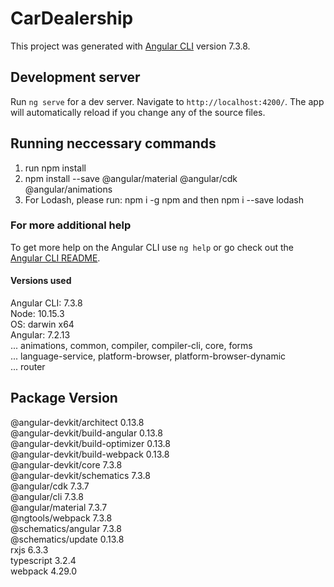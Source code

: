 # CarDealership

This project was generated with [Angular CLI](https://github.com/angular/angular-cli) version 7.3.8.

## Development server

Run `ng serve` for a dev server. Navigate to `http://localhost:4200/`. The app will automatically reload if you change any of the source files.

## Running neccessary commands

1. run npm install 
2. npm install --save @angular/material @angular/cdk @angular/animations
3. For Lodash, please run:
npm i -g npm and then npm i --save lodash

### For more additional help
To get more help on the Angular CLI use `ng help` or go check out the [Angular CLI README](https://github.com/angular/angular-cli/blob/master/README.md).


#### Versions used

Angular CLI: 7.3.8  
Node: 10.15.3  
OS: darwin x64  
Angular: 7.2.13  
... animations, common, compiler, compiler-cli, core, forms  
... language-service, platform-browser, platform-browser-dynamic  
... router  

Package                           Version
-----------------------------------------------------------
@angular-devkit/architect         0.13.8  
@angular-devkit/build-angular     0.13.8  
@angular-devkit/build-optimizer   0.13.8  
@angular-devkit/build-webpack     0.13.8  
@angular-devkit/core              7.3.8  
@angular-devkit/schematics        7.3.8  
@angular/cdk                      7.3.7  
@angular/cli                      7.3.8  
@angular/material                 7.3.7  
@ngtools/webpack                  7.3.8  
@schematics/angular               7.3.8  
@schematics/update                0.13.8  
rxjs                              6.3.3  
typescript                        3.2.4  
webpack                           4.29.0  

